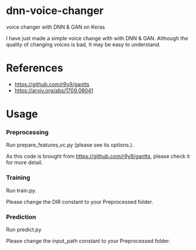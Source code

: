 # dnn-voice-changer
voice changer with DNN &amp; GAN on Keras

I have just made a simple voice change with with DNN &amp; GAN. Although the quality of changing voices is bad, It may be easy to understand.

# References

* https://github.com/r9y9/gantts
* https://arxiv.org/abs/1709.08041

# Usage

### Preprocessing
Run prepare_features_vc.py (please see its options.).

As this code is brought from https://github.com/r9y9/gantts, please check it for more detail.

### Training
Run train.py.

Please change the DIR constant to your Preprocessed folder.

### Prediction
Run predict.py

Please change the input_path constant to your Preprocessed folder.
